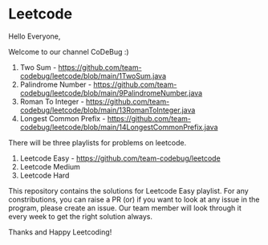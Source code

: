 # Leetcode

Hello Everyone,

Welcome to our channel CoDeBug :)

1. Two Sum - https://github.com/team-codebug/leetcode/blob/main/1TwoSum.java
9. Palindrome Number - https://github.com/team-codebug/leetcode/blob/main/9PalindromeNumber.java
13. Roman To Integer - https://github.com/team-codebug/leetcode/blob/main/13RomanToInteger.java
14. Longest Common Prefix - https://github.com/team-codebug/leetcode/blob/main/14LongestCommonPrefix.java

There will be three playlists for problems on leetcode.

1. Leetcode Easy - https://github.com/team-codebug/leetcode
2. Leetcode Medium
3. Leetcode Hard

This repository contains the solutions for Leetcode Easy playlist. For any constributions, you can raise a PR (or) if you want to look at any issue in the program, please create an issue. Our team member will look through it every week to get the right solution always. 

Thanks and Happy Leetcoding!
